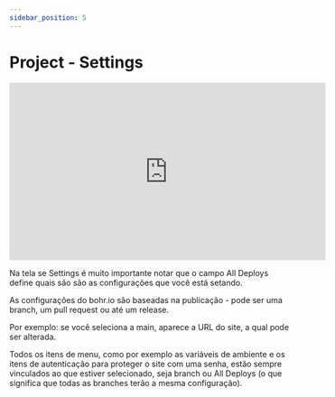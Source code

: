 ```yaml
---
sidebar_position: 5
---
```


# Project - Settings

<p style="text-align: center;"><iframe width="560" height="315" src="https://www.youtube.com/embed/djtSHk-fqrs" title="YouTube video player" frameborder="0" allow="accelerometer; autoplay; clipboard-write; encrypted-media; gyroscope; picture-in-picture" allowfullscreen></iframe></p>

Na tela se Settings é muito importante notar que o campo All Deploys define quais são são as configurações que você está setando.

As configurações do bohr.io são baseadas na publicação - pode ser uma branch, um pull request ou até um release.

Por exemplo: se você seleciona a main, aparece a URL do site, a qual pode ser alterada.

Todos os itens de menu, como por exemplo as variáveis de ambiente e os itens de autenticação para proteger o site com uma senha, estão sempre vinculados ao que estiver selecionado, seja branch ou All Deploys (o que significa que todas as branches terão a mesma configuração).
